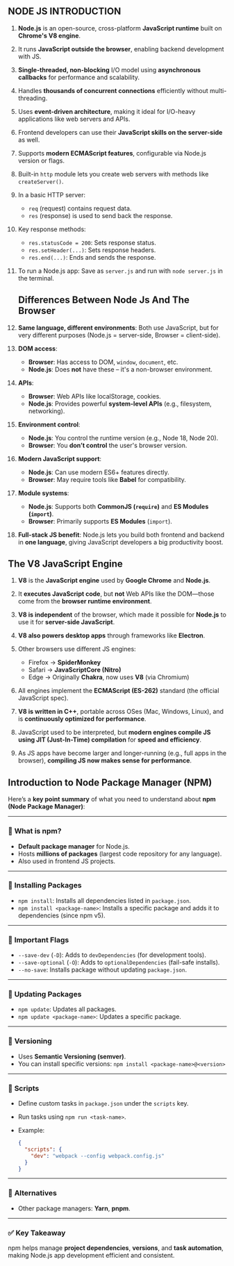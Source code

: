 ## **NODE JS INTRODUCTION**




1. **Node.js** is an open-source, cross-platform **JavaScript runtime** built on **Chrome's V8 engine**.

2. It runs **JavaScript outside the browser**, enabling backend development with JS.

3. **Single-threaded, non-blocking** I/O model using **asynchronous callbacks** for performance and scalability.

4. Handles **thousands of concurrent connections** efficiently without multi-threading.

5. Uses **event-driven architecture**, making it ideal for I/O-heavy applications like web servers and APIs.

6. Frontend developers can use their **JavaScript skills on the server-side** as well.

7. Supports **modern ECMAScript features**, configurable via Node.js version or flags.

8. Built-in `http` module lets you create web servers with methods like `createServer()`.

9. In a basic HTTP server:

   * `req` (request) contains request data.
   * `res` (response) is used to send back the response.

10. Key response methods:

    * `res.statusCode = 200`: Sets response status.
    * `res.setHeader(...)`: Sets response headers.
    * `res.end(...)`: Ends and sends the response.

11. To run a Node.js app:
    Save as `server.js` and run with `node server.js` in the terminal.

    ## **Differences Between Node Js And The Browser**


1. **Same language, different environments**: Both use JavaScript, but for very different purposes (Node.js = server-side, Browser = client-side).

2. **DOM access**:

   * **Browser**: Has access to DOM, `window`, `document`, etc.
   * **Node.js**: Does **not** have these – it's a non-browser environment.

3. **APIs**:

   * **Browser**: Web APIs like localStorage, cookies.
   * **Node.js**: Provides powerful **system-level APIs** (e.g., filesystem, networking).

4. **Environment control**:

   * **Node.js**: You control the runtime version (e.g., Node 18, Node 20).
   * **Browser**: You **don’t control** the user's browser version.

5. **Modern JavaScript support**:

   * **Node.js**: Can use modern ES6+ features directly.
   * **Browser**: May require tools like **Babel** for compatibility.

6. **Module systems**:

   * **Node.js**: Supports both **CommonJS (`require`)** and **ES Modules (`import`)**.
   * **Browser**: Primarily supports **ES Modules** (`import`).

7. **Full-stack JS benefit**: Node.js lets you build both frontend and backend in **one language**, giving JavaScript developers a big productivity boost.



## **The V8 JavaScript Engine**


1. **V8** is the **JavaScript engine** used by **Google Chrome** and **Node.js**.

2. It **executes JavaScript code**, but **not** Web APIs like the DOM—those come from the **browser runtime environment**.

3. **V8 is independent** of the browser, which made it possible for **Node.js** to use it for **server-side JavaScript**.

4. **V8 also powers desktop apps** through frameworks like **Electron**.

5. Other browsers use different JS engines:

   * Firefox → **SpiderMonkey**
   * Safari → **JavaScriptCore (Nitro)**
   * Edge → Originally **Chakra**, now uses **V8** (via Chromium)

6. All engines implement the **ECMAScript (ES-262)** standard (the official JavaScript spec).

7. **V8 is written in C++**, portable across OSes (Mac, Windows, Linux), and is **continuously optimized for performance**.

8. JavaScript used to be interpreted, but **modern engines compile JS using JIT (Just-In-Time) compilation** for **speed and efficiency**.

9. As JS apps have become larger and longer-running (e.g., full apps in the browser), **compiling JS now makes sense for performance**.


## **Introduction to Node Package Manager (NPM)**


Here’s a **key point summary** of what you need to understand about **npm (Node Package Manager)**:

---

### 🔹 **What is npm?**

* **Default package manager** for Node.js.
* Hosts **millions of packages** (largest code repository for any language).
* Also used in frontend JS projects.

---

### 🔹 **Installing Packages**

* `npm install`: Installs all dependencies listed in `package.json`.
* `npm install <package-name>`: Installs a specific package and adds it to dependencies (since npm v5).

---

### 🔹 **Important Flags**

* `--save-dev` (`-D`): Adds to `devDependencies` (for development tools).
* `--save-optional` (`-O`): Adds to `optionalDependencies` (fail-safe installs).
* `--no-save`: Installs package without updating `package.json`.

---

### 🔹 **Updating Packages**

* `npm update`: Updates all packages.
* `npm update <package-name>`: Updates a specific package.

---

### 🔹 **Versioning**

* Uses **Semantic Versioning (semver)**.
* You can install specific versions:
  `npm install <package-name>@<version>`

---

### 🔹 **Scripts**

* Define custom tasks in `package.json` under the `scripts` key.
* Run tasks using `npm run <task-name>`.
* Example:

  ```json
  {
    "scripts": {
      "dev": "webpack --config webpack.config.js"
    }
  }
  ```

---

### 🔹 **Alternatives**

* Other package managers: **Yarn**, **pnpm**.

---

### ✅ **Key Takeaway**

npm helps manage **project dependencies**, **versions**, and **task automation**, making Node.js app development efficient and consistent.


